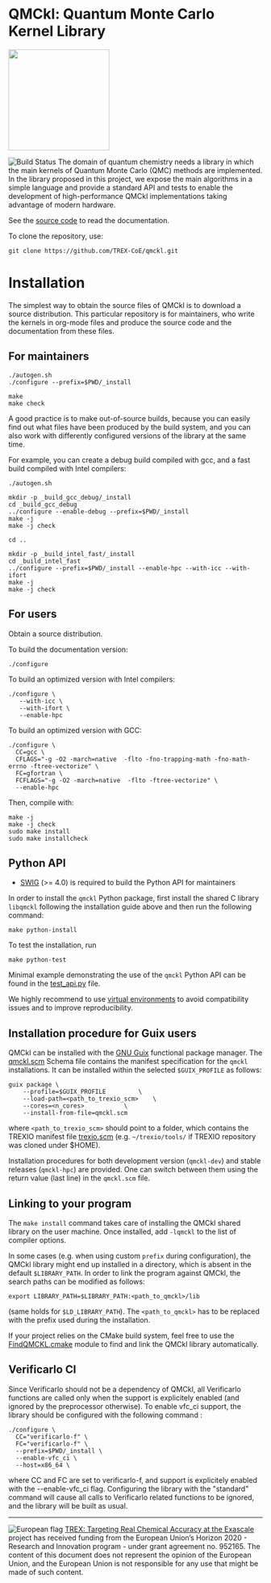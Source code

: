# QMCkl: Quantum Monte Carlo Kernel Library

<img src="https://trex-coe.eu/sites/default/files/styles/responsive_no_crop/public/2022-01/QMCkl%20code.png?itok=UvOUClA5" width=200>

![Build Status](https://github.com/TREX-CoE/qmckl/actions/workflows/test-build.yml/badge.svg?branch=master)
The domain of quantum chemistry needs a library in which the main
kernels of Quantum Monte Carlo (QMC) methods are implemented. In the
library proposed in this project, we expose the main algorithms in a
simple language and provide a standard API and tests to enable the
development of high-performance QMCkl implementations taking
advantage of modern hardware.

See the [source code](https://github.com/TREX-CoE/qmckl/blob/master/org/qmckl.org)
to read the documentation.


To clone the repository, use:
```
git clone https://github.com/TREX-CoE/qmckl.git
```

# Installation

The simplest way to obtain the source files of QMCkl is to download a source
distribution. This particular repository is for maintainers, who write the kernels
in org-mode files and produce the source code and the documentation from these files.

## For maintainers

```
./autogen.sh
./configure --prefix=$PWD/_install

make
make check
```

A good practice is to make out-of-source builds, because you can easily find
out what files have been produced by the build system, and you can also work
with differently configured versions of the library at the same time.

For example, you can create a debug build compiled with gcc, and a fast build
compiled with Intel compilers:

```
./autogen.sh

mkdir -p _build_gcc_debug/_install
cd _build_gcc_debug
../configure --enable-debug --prefix=$PWD/_install
make -j
make -j check

cd ..

mkdir -p _build_intel_fast/_install
cd _build_intel_fast
../configure --prefix=$PWD/_install --enable-hpc --with-icc --with-ifort 
make -j
make -j check
```

## For users

Obtain a source distribution.

To build the documentation version:

```
./configure
```

To build an optimized version with Intel compilers:
```
./configure \
   --with-icc \
   --with-ifort \
   --enable-hpc 
```

To build an optimized version with GCC:
```
./configure \
  CC=gcc \
  CFLAGS="-g -O2 -march=native  -flto -fno-trapping-math -fno-math-errno -ftree-vectorize" \
  FC=gfortran \
  FCFLAGS="-g -O2 -march=native  -flto -ftree-vectorize" \
  --enable-hpc 
```


Then, compile with:
```
make -j
make -j check
sudo make install
sudo make installcheck
```

## Python API

- [SWIG](https://www.swig.org) (>= 4.0) is required to build the Python API for maintainers

In order to install the `qmckl` Python package, first install the shared C library 
`libqmckl` following the installation guide above and then run the following command:
```
make python-install
```

To test the installation, run
```
make python-test
```

Minimal example demonstrating the use of the `qmckl` Python API can be found in the
[test_api.py](https://github.com/TREX-CoE/qmckl/blob/master/python/test/test_api.py) file.

We highly recommend to use 
[virtual environments](https://docs.python.org/3/tutorial/venv.html) 
to avoid compatibility issues and to improve reproducibility.

## Installation procedure for Guix users

QMCkl can be installed with the [GNU Guix](https://guix.gnu.org) functional package manager.
The [qmckl.scm](https://github.com/TREX-CoE/qmckl/blob/master/tools/qmckl.scm)
Schema file contains the manifest specification for the `qmckl` installations.
It can be installed within the selected `$GUIX_PROFILE` as follows:

```
guix package \
	--profile=$GUIX_PROFILE 		\
	--load-path=<path_to_trexio_scm> 	\
	--cores=<n_cores>			\
	--install-from-file=qmckl.scm
```

where `<path_to_trexio_scm>` should point to a folder, which contains the TREXIO manifest file
[trexio.scm](https://github.com/TREX-CoE/trexio/blob/master/tools/trexio.scm)
(e.g. `~/trexio/tools/` if TREXIO repository was cloned under $HOME).

Installation procedures for both development version (`qmckl-dev`) 
and stable releases (`qmckl-hpc`) are provided.
One can switch between them using the return value (last line) 
in the `qmckl.scm` file.


## Linking to your program

The `make install` command takes care of installing the QMCkl shared library on the user machine.
Once installed, add `-lqmckl` to the list of compiler options.

In some cases (e.g. when using custom `prefix` during configuration), the QMCkl library might end up installed in a directory, which is absent in the default `$LIBRARY_PATH`.
In order to link the program against QMCkl, the search paths can be modified as follows:

`export LIBRARY_PATH=$LIBRARY_PATH:<path_to_qmckl>/lib`

(same holds for `$LD_LIBRARY_PATH`). The `<path_to_qmckl>` has to be replaced with the prefix used during the installation.

If your project relies on the CMake build system, feel free to use the
[FindQMCKL.cmake](https://github.com/TREX-CoE/qmckl/blob/master/cmake/FindQMCKL.cmake)
module to find and link the QMCkl library automatically.


## Verificarlo CI

Since Verificarlo should not be a dependency of QMCkl, all Verificarlo
functions are called only when the support is explicitely enabled (and ignored
by the preprocessor otherwise). To enable vfc_ci support, the library should be
configured with the following command :

```
./configure \
  CC="verificarlo-f" \
  FC="verificarlo-f" \
  --prefix=$PWD/_install \
  --enable-vfc_ci \
  --host=x86_64 \
```

where CC and FC are set to verificarlo-f, and support is explicitely enabled
with the --enable-vfc_ci flag. Configuring the library with the "standard"
command will cause all calls to Verificarlo related functions to be ignored,
and the library will be built as usual.


------------------------------

![European flag](https://trex-coe.eu/sites/default/files/inline-images/euflag.jpg)
[TREX: Targeting Real Chemical Accuracy at the Exascale](https://trex-coe.eu) project has received funding from the European Union’s Horizon 2020 - Research and Innovation program - under grant agreement no. 952165. The content of this document does not represent the opinion of the European Union, and the European Union is not responsible for any use that might be made of such content.

